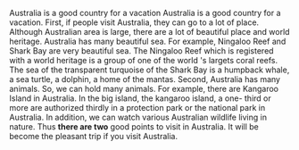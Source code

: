Australia is a good country for a vacation
	Australia is a good country for a vacation. First, if people visit Australia, they can go to a lot of place. Although Australian area is large, there are a lot of beautiful place and world heritage. Australia has many beautiful sea. For example, Ningaloo Reef and Shark Bay are very beautiful sea. The Ningaloo Reef which is registered with a world heritage is a group of one of the world  's largets coral reefs. The sea of the transparent turquoise of the Shark Bay is a humpback whale, a sea turtle, a dolphin, a home of the mantas. Second, Australia has many animals. So, we can hold many animals. For example, there are Kangaroo Island in Australia. In the big island, the kangaroo island, a one-  third or more are authorized thirdly in a protection park or the national park in Australia. In addition, we can watch various Australian wildlife living in nature. Thus __there are two__ good points to visit in Australia. It will be become the pleasant trip if you visit Australia.
	
